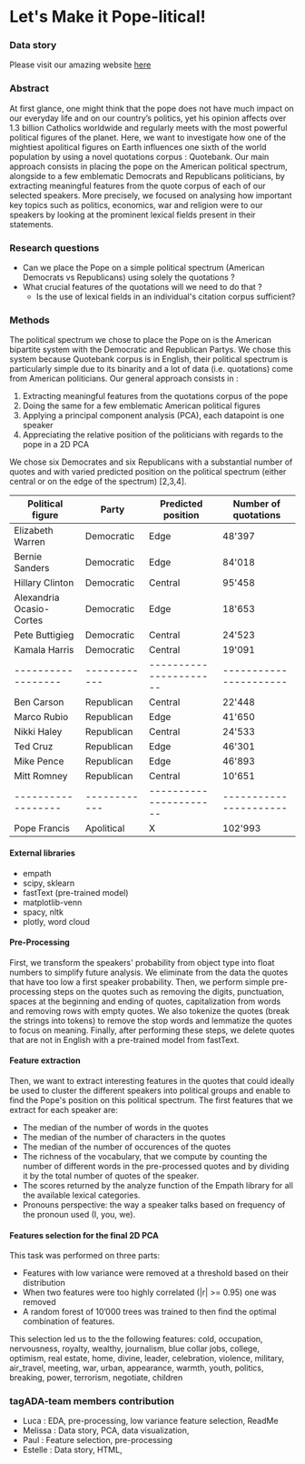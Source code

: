 # Let's Make it Pope-litical!

### Data story

Please visit our amazing website [here](https://melissaepfl.github.io/Popelitical/)

### Abstract

At first glance, one might think that the pope does not have much impact on our everyday life and on our country’s politics, yet his opinion affects over 1.3 billion Catholics worldwide and regularly meets with the most powerful political figures of the planet. Here, we want to investigate how one of the mightiest apolitical figures on Earth influences one sixth of the world population by using a novel quotations corpus : Quotebank. Our main approach consists in placing the pope on the American political spectrum, alongside to a few emblematic Democrats and Republicans politicians, by extracting meaningful features from the quote corpus of each of our selected speakers. More precisely, we focused on analysing how important key topics such as politics, economics, war and religion were to our speakers by looking at the prominent lexical fields present in their statements.

### Research questions

* Can we place the Pope on a simple political spectrum (American Democrats vs Republicans) using solely the quotations ?
* What crucial features of the quotations will we need to do that ?
  * Is the use of lexical fields in an individual's citation corpus sufficient?

### Methods

The political spectrum we chose to place the Pope on is the American bipartite system with the Democratic and Republican Partys. We chose this system because Quotebank corpus is in English, their political spectrum is particularly simple due to its binarity and a lot of data (i.e. quotations) come from American politicians. Our general approach consists in :
1. Extracting meaningful features from the quotations corpus of the pope
2. Doing the same for a few emblematic American political figures 
3. Applying a principal component analysis (PCA), each datapoint is one speaker
4. Appreciating the relative position of the politicians with regards to the pope in a 2D PCA

We chose six Democrates and six Republicans with a substantial number of quotes and with varied predicted position on the political spectrum (either central or on the edge of the spectrum) [2,3,4].

| Political figure | Party      | Predicted position   | Number of quotations |
|------------------|------------|----------------------|----------------------|
| Elizabeth Warren | Democratic | Edge     | 48'397               |
| Bernie Sanders   | Democratic | Edge     | 84'018               |
| Hillary Clinton  | Democratic | Central   | 95'458               |
| Alexandria Ocasio-Cortes | Democratic | Edge | 18'653 |
| Pete Buttigieg | Democratic | Central | 24'523|
| Kamala Harris | Democratic | Central | 19'091|
|------------------|------------|----------------------|----------------------|
| Ben Carson | Republican | Central | 22'448 |
| Marco Rubio| Republican | Edge | 41'650 |
| Nikki Haley| Republican | Central | 24'533 |
| Ted Cruz         | Republican| Edge    | 46'301               |
| Mike Pence       | Republican| Edge     | 46'893               |
| Mitt Romney      | Republican| Central| 10'651               |
|------------------|------------|----------------------|----------------------|
|Pope Francis     | Apolitical | X | 102'993              |

#### External libraries
* empath
* scipy, sklearn
* fastText (pre-trained model)
* matplotlib-venn
* spacy, nltk
* plotly, word cloud

#### Pre-Processing
First, we transform the speakers' probability from object type into float numbers to simplify future analysis. We eliminate from the data the quotes that have too low a first speaker probability. Then, we perform simple pre-processing steps on the quotes such as removing the digits, punctuation, spaces at the beginning and ending of quotes, capitalization from words and removing rows with empty quotes. We also tokenize the quotes (break the strings into tokens) to remove the stop words and lemmatize the quotes to focus on meaning. Finally, after performing these steps, we delete quotes that are not in English with a pre-trained model from fastText.

#### Feature extraction
Then, we want to extract interesting features in the quotes that could ideally be used to cluster the different speakers into political groups and enable to find the Pope's position on this political spectrum. The first features that we extract for each speaker are:
* The median of the number of words in the quotes
* The median of the number of characters in the quotes
* The median of the number of occurences of the quotes
* The richness of the vocabulary, that we compute by counting the number of different words in the pre-processed quotes and by dividing it by the total number of quotes of the speaker.
* The scores returned by the analyze function of the Empath library for all the available lexical categories.
* Pronouns perspective: the way a speaker talks based on frequency of the pronoun used (I, you, we).

#### Features selection for the final 2D PCA 

This task was performed on three parts:

* Features with low variance were removed at a threshold based on their distribution 
* When two features were too highly correlated (|r| >= 0.95) one was removed
* A random forest of 10’000 trees was trained to then find the optimal combination of features.

This selection led us to the the following features:
cold, occupation, nervousness, royalty, wealthy, journalism, blue collar jobs, college, optimism, real estate, home, divine, leader, celebration, violence, military, air_travel, meeting, war, urban, appearance, warmth, youth, politics, breaking, power, terrorism, negotiate, children

### tagADA-team members contribution
* Luca : EDA, pre-processing, low variance feature selection, ReadMe
* Melissa : Data story, PCA, data visualization, 
* Paul : Feature selection, pre-processing 
* Estelle : Data story, HTML, 





